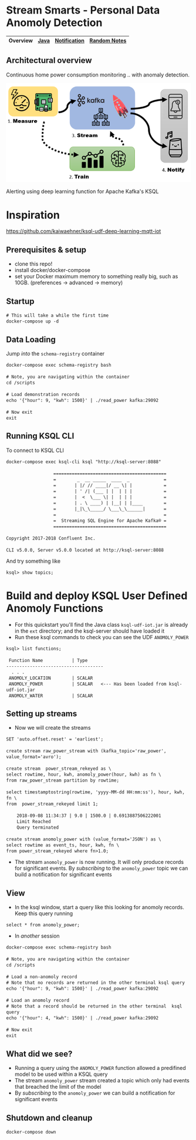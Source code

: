 # Stream Smarts - Personal Data Anomoly Detection



| Overview | [Java](/docs/java.md) | [Notification](/docs/notification.md) |[Random Notes](/docs/notes.md) |
|---|----|----|-----|

## Architectural overview

Continuous home power consumption monitoring ..  with anomaly detection.  

![Architecture](/docs/smarts.png)

Alerting using deep learning function for Apache Kafka's KSQL

# Inspiration
https://github.com/kaiwaehner/ksql-udf-deep-learning-mqtt-iot

## Prerequisites & setup
- clone this repo!
- install docker/docker-compose
- set your Docker maximum memory to something really big, such as 10GB. (preferences -> advanced -> memory)


## Startup
```
# This will take a while the first time
docker-compose up -d
```


## Data Loading

Jump _into_ the `schema-registry` container 

```
docker-compose exec schema-registry bash

# Note, you are navigating within the container
cd /scripts

# Load demonstration records
echo '{"hour": 9, "kwh": 1500}' | ./read_power kafka:29092

# Now exit
exit
```

## Running KSQL CLI
To connect to KSQL CLI
```
docker-compose exec ksql-cli ksql "http://ksql-server:8088"

                  ===========================================
                  =        _  __ _____  ____  _             =
                  =       | |/ // ____|/ __ \| |            =
                  =       | ' /| (___ | |  | | |            =
                  =       |  <  \___ \| |  | | |            =
                  =       | . \ ____) | |__| | |____        =
                  =       |_|\_\_____/ \___\_\______|       =
                  =                                         =
                  =  Streaming SQL Engine for Apache Kafka® =
                  ===========================================

Copyright 2017-2018 Confluent Inc.

CLI v5.0.0, Server v5.0.0 located at http://ksql-server:8088
```

And try something like
```
ksql> show topics;
```


# Build and deploy KSQL User Defined Anomoly Functions

-  For this quickstart you'll find the Java class `ksql-udf-iot.jar` is already in the `ext` directory; and the ksql-server should have loaded it
- Run these ksql commands to check you can see the UDF `ANOMOLY_POWER`
```
ksql> list functions;

 Function Name           | Type
-------------------------------------
  . . .
 ANOMOLY_LOCATION        | SCALAR
 ANOMOLY_POWER           | SCALAR   <--- Has been loaded from ksql-udf-iot.jar
 ANOMOLY_WATER           | SCALAR
```





## Setting up streams

- Now we will create the streams
```
SET 'auto.offset.reset' = 'earliest';

create stream raw_power_stream with (kafka_topic='raw_power', value_format='avro');

create stream  power_stream_rekeyed as \
select rowtime, hour, kwh, anomoly_power(hour, kwh) as fn \
from raw_power_stream partition by rowtime;

select timestamptostring(rowtime, 'yyyy-MM-dd HH:mm:ss'), hour, kwh, fn \
from  power_stream_rekeyed limit 1;

    2018-09-08 11:34:37 | 9.0 | 1500.0 | 0.6913887506222001
    Limit Reached
    Query terminated

create stream anomoly_power with (value_format='JSON') as \
select rowtime as event_ts, hour, kwh, fn \
from power_stream_rekeyed where fn>1.0;
```

- The stream `anomoly_power` is now running.  It will only produce records for significant events.  By _subscribing_ to the `anomoly_power` topic we can build a notification for significant events

## View 
- In the ksql window, start a query like this looking for anomoly records. Keep this query running
```
select * from anomoly_power;
```

- In *another* session 
```
docker-compose exec schema-registry bash

# Note, you are navigating within the container
cd /scripts

# Load a non-anomoly record
# Note that no records are returned in the other terminal ksql query
echo '{"hour": 9, "kwh": 1500}' | ./read_power kafka:29092

# Load an anomoly record
# Note that a record should be returned in the other terminal  ksql query
echo '{"hour": 4, "kwh": 1500}' | ./read_power kafka:29092

# Now exit
exit
```

## What did we see?
- Running a query using the `ANOMOLY_POWER` function allowed a predifined model to be used within a KSQL query
- The stream `anomoly_power` stream created a topic which only had events that breached the limit of the model
- By _subscribing_ to the `anomoly_power` we can build a notification for significant events

## Shutdown and cleanup
```
docker-compose down
```



